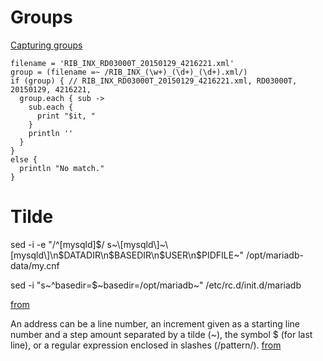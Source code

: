 # Groups
[Capturing groups](http://www.javamex.com/tutorials/regular_expressions/capturing_groups.shtml#.Vi-AbicVhHw)

	filename = 'RIB_INX_RD03000T_20150129_4216221.xml'
	group = (filename =~ /RIB_INX_(\w+)_(\d+)_(\d+).xml/)
	if (group) { // RIB_INX_RD03000T_20150129_4216221.xml, RD03000T, 20150129, 4216221, 
	  group.each { sub ->
	    sub.each {
	      print "$it, "
	    }
	    println ''
	  }
	}
	else {
	  println "No match."
	}


# Tilde
sed -i -e "/^\[mysqld\]$/ s~\[mysqld\]~\[mysqld\]\n$DATADIR\n$BASEDIR\n$USER\n$PIDFILE~" /opt/mariadb-data/my.cnf

sed -i "s~^basedir=$~basedir=/opt/mariadb~"          /etc/rc.d/init.d/mariadb

[from](http://wiki.contribs.org/MariaDB_alongside_MySQL)

An address can be a line number, an increment given as a starting line number and a step amount separated by a tilde (~), the symbol $ (for last line), or a regular expression enclosed in slashes (/pattern/). 
[from](http://docstore.mik.ua/orelly/weblinux2/lian/ch12_02.htm)

